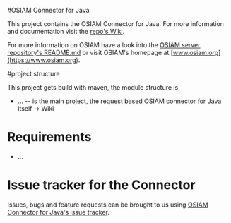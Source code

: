 #OSIAM Connector for Java

This project contains the OSIAM Connector for Java.  For more information and documentation visit the [repo's Wiki](https://github.com/osiam/connector4java/wiki).

For more information on OSIAM have a look into the [OSIAM server repository's README.md](https://github.com/osiam/server/README.md) or visit OSIAM's homepage at [www.osiam.org](https://www.osiam.org).

#project structure

This project gets build with maven, the module structure is

* ... -- is the main project, the request based OSIAM connector for Java itself -> Wiki

# Requirements

* ...

# Issue tracker for the Connector

Issues, bugs and feature requests can be brought to us using [OSIAM Connector for Java's issue tracker](https://github.com/osiam/connector4java/issues).
